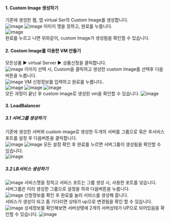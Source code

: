 #### 1. Custom Image 생성하기

기존에 생성한 웹, 앱 virtual Ser의 Custom Image를 생성합니다.</br>
![image](https://github.com/scp-cloudacademy/ce-advanced/assets/147478897/db6906f5-3441-402f-b8d4-3e213d978645)
![image](https://github.com/scp-cloudacademy/ce-advanced/assets/147478897/731b873a-cd29-49d4-998a-7b6ca7f6eb36)
이미지 명을 정하고, 완료를 누릅니다.</br>
![image](https://github.com/scp-cloudacademy/ce-advanced/assets/147478897/3b571056-c64f-412d-8746-0f5fcc1279e6)
</br>완료를 누르고 나면 위와같이, custom Image가 생성됨을 확인할 수 있습니다.

#### 2. Costom Image를 이용한 VM 만들기

모든상품 ▶ virtual Server ▶ 상품신청을 클릭합니다.</br>
![image](https://github.com/scp-cloudacademy/ce-advanced/assets/147478897/6e7f8d97-c695-4e10-869f-bb32a04612fa)
이미지 선택 시, Custom을 클릭하고 생성한 custom Image를 선택후 다음버튼을 누릅니다.</br>
![image](https://github.com/scp-cloudacademy/ce-advanced/assets/147478897/e6287b52-2df7-48a0-9acc-7d8e99448a5c)
VM 신청정보를 입력하고 완료를 누릅니다..</br>
![image](https://github.com/scp-cloudacademy/ce-advanced/assets/147478897/ab5286ef-8edd-4c4d-bc05-c7059208afae)
![image](https://github.com/scp-cloudacademy/ce-advanced/assets/147478897/5cdbd984-3cf2-4a31-bd36-88c0b0b7eef3)
![image](https://github.com/scp-cloudacademy/ce-advanced/assets/147478897/9dee6a66-5891-4496-be65-e57550f732e7)
</br> 모든 과정이 끝난 후 custom image로 생성된 vm을 확인할 수 있습니다.
![image](https://github.com/scp-cloudacademy/ce-advanced/assets/147478897/66b04752-5b1b-42fc-9663-867a2a5b06d2)


#### 3.  LoadBalancer 

##### 3.1 서버그룹 생성하기

기존에 생성한 서버와 custom image로 생성한 두개의 서버를 그룹으로 묶은 후서비스 포트를 설정 후 다음버튼을 클릭합니다.</br>
![image](https://github.com/scp-cloudacademy/ce-advanced/assets/147478897/b8c42563-6133-4f77-932b-06520535562a)
![image](https://github.com/scp-cloudacademy/ce-advanced/assets/147478897/48291eed-fa84-4f4a-be93-c13254ba8974)
모든 설정 확인 후 완료를 누르면 서버그룹이 생성됨을 확인할 수 있습니다.</br>
![image](https://github.com/scp-cloudacademy/ce-advanced/assets/147478897/c292227d-713b-46b5-8036-a10c1eaeefdf)

##### 3.2 LB서비스 생성하기
![image](https://github.com/scp-cloudacademy/ce-advanced/assets/147478897/c87920a5-5528-4c5e-a8d5-867c62e7e796)
서비스명을 정하고 서비스 포트는 그룹 생성 시, 사용한 포트를 넣습니다.</br>
서버그룹은 미리 생성한 그룹으로 설정을 하과 다음버튼을 누릅니다.</br>
![image](https://github.com/scp-cloudacademy/ce-advanced/assets/147478897/742bd48e-7456-4370-af98-67830064f6ef)
신청정보를 확인 후 완료를 눌러 서비스를 생성해 줍니다.</br>
서비스가 생성이 되고 좀 기다리면 상태가 up으로 변경됨을 확인 할 수 있습니다.</br>
![image](https://github.com/scp-cloudacademy/ce-advanced/assets/147478897/b176ac03-ad3c-4934-bf47-d2268c7864c4)
상세정보를 확인해보면 서버상탱에 2개의 서버상태가 UP으로 되어있음을 확인할 수 있습니다.
![image](https://github.com/scp-cloudacademy/ce-advanced/assets/147478897/e5512877-dde9-41a5-a790-0f3741f23f75)


